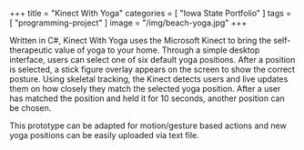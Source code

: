 +++
title = "Kinect With Yoga"
categories = [ "Iowa State Portfolio" ]
tags = [ "programming-project" ]
image = "/img/beach-yoga.jpg"
+++

Written in C#, Kinect With Yoga uses the Microsoft Kinect to bring the self-therapeutic value of yoga to your home. Through a simple desktop interface, users can select one of six default yoga positions. After a position is selected, a stick figure overlay appears on the screen to show the correct posture. Using skeletal tracking, the Kinect detects users and live updates them on how closely they match the selected yoga position. After a user has matched the position and held it for 10 seconds, another position can be chosen. 

This prototype can be adapted for motion/gesture based actions and new yoga positions can be easily uploaded via text file.

